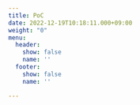 ```yaml
---
title: PoC
date: 2022-12-19T10:18:11.000+09:00
weight: "0"
menu:
  header:
    show: false
    name: ''
  footer:
    show: false
    name: ''

---
```

